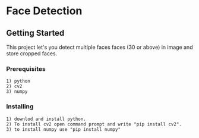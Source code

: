 # Face Detection 

 

## Getting Started

This project let's you detect multiple faces faces (30 or above) in image and store cropped faces. 

### Prerequisites

```
1) python
2) cv2
3) numpy
```

### Installing


```
1) downlod and install python.
2) To install cv2 open command prompt and write "pip install cv2".
3) to install numpy use "pip install numpy"

```
